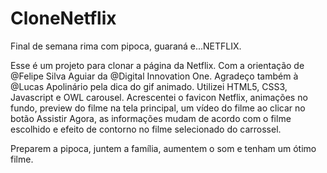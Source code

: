 # CloneNetflix

Final de semana rima com pipoca, guaraná e...NETFLIX. 

Esse é um projeto para clonar a página da Netflix. Com a orientação de @Felipe Silva Aguiar da @Digital Innovation One. Agradeço também à @Lucas Apolinário pela dica do gif animado. Utilizei HTML5, CSS3, Javascript e OWL carousel. Acrescentei o favicon Netflix, animações no fundo, preview do filme na tela principal, um vídeo do filme ao clicar no botão Assistir Agora, as informações mudam de acordo com o filme escolhido e efeito de contorno no filme selecionado do carrossel.

Preparem a pipoca, juntem a família, aumentem o som e tenham um ótimo filme.
